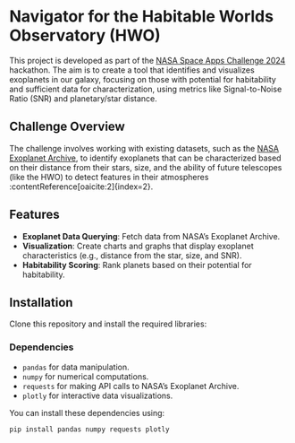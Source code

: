 ﻿# Navigator for the Habitable Worlds Observatory (HWO)

This project is developed as part of the [NASA Space Apps Challenge 2024](https://www.spaceappschallenge.org/nasa-space-apps-2024/challenges/navigator-for-the-habitable-worlds-observatory-hwo-mapping-the-characterizable-exoplanets-in-our-galaxy/) hackathon. The aim is to create a tool that identifies and visualizes exoplanets in our galaxy, focusing on those with potential for habitability and sufficient data for characterization, using metrics like Signal-to-Noise Ratio (SNR) and planetary/star distance.

## Challenge Overview
The challenge involves working with existing datasets, such as the [NASA Exoplanet Archive](https://exoplanetarchive.ipac.caltech.edu/), to identify exoplanets that can be characterized based on their distance from their stars, size, and the ability of future telescopes (like the HWO) to detect features in their atmospheres&#8203;:contentReference[oaicite:2]{index=2}.

## Features
- **Exoplanet Data Querying**: Fetch data from NASA’s Exoplanet Archive.
- **Visualization**: Create charts and graphs that display exoplanet characteristics (e.g., distance from the star, size, and SNR).
- **Habitability Scoring**: Rank planets based on their potential for habitability.

## Installation

Clone this repository and install the required libraries:

### Dependencies
- `pandas` for data manipulation.
- `numpy` for numerical computations.
- `requests` for making API calls to NASA’s Exoplanet Archive.
- `plotly` for interactive data visualizations.

You can install these dependencies using:

```bash
pip install pandas numpy requests plotly
